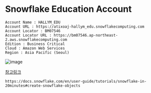 
# Snowflake Education Account
```
Account Name : HALLYM_EDU
Account URL : https://atixoaj-hallym_edu.snowflakecomputing.com
Account Locator : BM07546
Account Locator URL : https://bm07546.ap-northeast-2.aws.snowflakecomputing.com
Edition : Business Critical
Cloud : Amazon Web Services
Region : Asia Pacific (Seoul)
```

![image](https://github.com/SeongjaeHuh/hallym/assets/52474199/046ba213-0ca1-4391-a7f6-881cb38ea658)

[참고링크](https://docs.snowflake.com/en/user-guide/tutorials/snowflake-in-20minutes#create-snowflake-objects)
```
https://docs.snowflake.com/en/user-guide/tutorials/snowflake-in-20minutes#create-snowflake-objects
```
